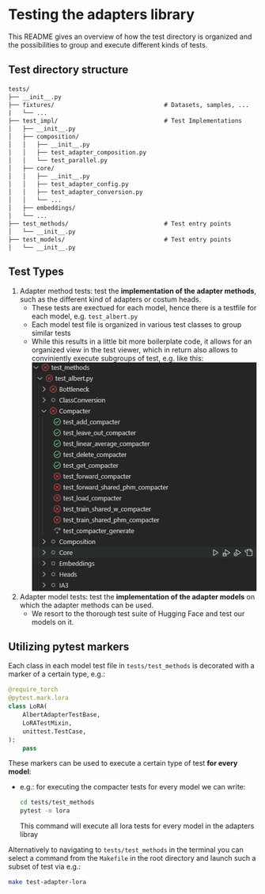 # Testing the adapters library

This README gives an overview of how the test directory is organized and the possibilities to group and execute different kinds of tests.
## Test directory structure

```
tests/
├── __init__.py
├── fixtures/                               # Datasets, samples, ...
|   └── ...
├── test_impl/                              # Test Implementations
│   ├── __init__.py
│   ├── composition/
│   │   ├── __init__.py
│   │   ├── test_adapter_composition.py
│   │   └── test_parallel.py
│   ├── core/
│   │   ├── __init__.py
│   │   ├── test_adapter_config.py
│   │   ├── test_adapter_conversion.py
│   │   └── ...
│   ├── embeddings/
│   └── ...
├── test_methods/                           # Test entry points 
│   └── __init__.py
├── test_models/                            # Test entry points 
│   └── __init__.py
```

## Test Types

1. Adapter method tests: test the **implementation of the adapter methods**, such as the different kind of adapters or costum heads.
    - These tests are exectued for each model, hence there is a testfile for each model, e.g. `test_albert.py`
    - Each model test file is organized in various test classes to group similar tests
    - While this results in a little bit more boilerplate code, it allows for an organized view in the test viewer, which in return also allows to conviniently execute subgroups of test, e.g. like this:
    ![alt text](image.png)
2. Adapter model tests: test the **implementation of the adapter models** on which the adapter methods can be used. 
    - We resort to the thorough test suite of Hugging Face and test our models on it.

## Utilizing pytest markers

Each class in each model test file in `tests/test_methods` is decorated with a marker of a certain type, e.g.:
``` python
@require_torch
@pytest.mark.lora
class LoRA(
    AlbertAdapterTestBase,
    LoRATestMixin,
    unittest.TestCase,
):
    pass
```

These markers can be used to execute a certain type of test **for every model**:
- e.g.: for executing the compacter tests for every model we can write:
    ```bash
    cd tests/test_methods
    pytest -m lora
    ```
    This command will execute all lora tests for every model in the adapters libray

Alternatively to navigating to `tests/test_methods` in the terminal you can select a command from the `Makefile` in the root directory and launch such a subset of test via e.g.:
```bash
make test-adapter-lora
```